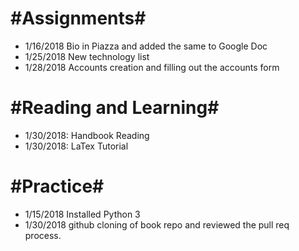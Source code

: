 #Assignments#
==
* 1/16/2018 Bio in Piazza and added the same to Google Doc
* 1/25/2018 New technology list
* 1/28/2018 Accounts creation and filling out the accounts form


#Reading and Learning#
==
* 1/30/2018: Handbook Reading
* 1/30/2018: LaTex Tutorial

#Practice#
==
* 1/15/2018 Installed Python 3
* 1/30/2018 github cloning  of book repo and reviewed the pull req process.
